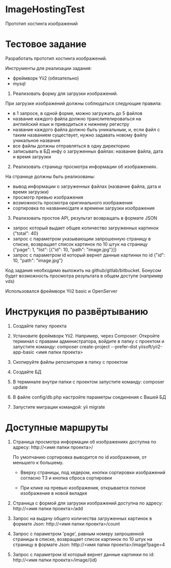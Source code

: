 # ImageHostingTest

Прототип хостинга изображений

# Тестовое задание

Разработать прототип хостинга изображений.

Инструменты для реализации задания:

- фреймворк Yii2 (обязательно)
- mysql

1. Реализовать форму для загрузки изображений.

При загрузке изображений должны соблюдаться следующие правила:

- в 1 запросе, в одной форме, можно загружать до 5 файлов
- название каждого файла должно транслителироваться на английский язык и приводиться к нижнему регистру
- название каждого файла должно быть уникальным, и, если файл с таким названием существует, нужно задавать новому файлу уникальное название
- все файлы должны отправляться в одну директорию
- записывать в БД инфу о загруженных файлах: название файла, дата и время загрузки

2. Реализовать страницу просмотра информации об изображениях.

На странице должны быть реализованы:

- вывод информации о загруженных файлах (название файла, дата и время загрузки)
- просмотр превью изображения
- возможность просмотра оригинального изображения
- сортировка по названию/дате и времени загрузки изображения

3. Реализовать простое API, результат возвращать в формате JSON

- запрос который выдает общее количество загруженных картинок {"total": 40}
- запрос с параметром указывающим запрошенную страницу в списке, возвращает список картинок по 10 штук на страницу {"page": 1, "list": [{"id": 10, "path": "image.jpg"}]}
- запрос c параметром id который вернет данные картинки по id {"id": 10, "path": "image.jpg"}

Код задания необходимо выложить на github/gitlab/bitbucket.
Бонусом будет возможность просмотра результата в общем доступе (например vds)

Использовался фреймворк Yii2 basic и OpenServer

# Инструкция по развёртыванию

1. Создайте папку проекта

2. Установите фреймворк Yii2. Например, через Composer:
   Откройте терминал с правами администратора, войдите в папку с проектом и запустите команду:
   composer create-project --prefer-dist yiisoft/yii2-app-basic <имя папки проекта>

3. Скопируйте файлы репозитория в папку с проектом

4. Создайте БД

5. В терминале внутри папки с проектом запустите команду:
   composer update

6. В файле config/db.php настройте параметры соединения с Вашей БД

7. Запустите миграции командой:
   yii migrate

# Доступные маршруты

1. Страница просмотра информации об изображениях доступна по адресу:
   http://<имя папки проекта>/

   По умолчанию сортировка выводится по id изображения, от меньшего к большему.

   - Вверху страницы, под хедером, кнопки сортировки изображений согласно ТЗ и кнопка сброса сортировки

   - При клике на превью изображения, открывается полное изображение в новой вкладке

2. Страница с формой для загрузки изображений доступна по адресу:
   http://<имя папки проекта>/add

3. Запрос на выдачу общего количества загруженных картинок в формате Json:
   http://<имя папки проекта>/count

4. Запрос с параметром 'page', равным номеру запрошенной страницы в списке, возвращает список картинок по 10 штук на страницу в формате Json:
   http://<имя папки проекта>/image?page=4
5. Запрос c параметром id который вернет данные картинки по id:
   http://<имя папки проекта>/image/{id}
